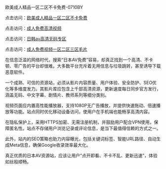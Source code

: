 欧美成人精品一区二区不卡免费-0710BY

点击访问：<a href="https://heiliaoxqkkct.pages.dev">欧美成人精品一区二区不卡免费</a>

点击访问：<a href="https://heiliaoxwd5i8.pages.dev">成人免费高清视频</a>

点击访问：<a href="https://heiliaowt0d7p.pages.dev">日韩av高清无码专区</a>

点击访问：<a href="https://heiliaoga6s9v.pages.dev">成人免费视频一区二区三区毛片</a>



在信息泛滥的网络时代，搜索“日本AV免费”容易，却真正找到一个高清、不卡顿、零广告的平台却很难。大多数平台充斥着无用信息与垃圾跳转，甚至诱导下载恶意软件。

一个成熟、可信的资源站，必须从影片内容质量、用户体验、安全防护、SEO优化等多维度发力。其影片库应包含上千部高清资源，更新速度每日同步官方发行，涵盖无码、中文字幕、剧情片、教师系列等细分类别。

视频页面应内置高性能播放器，支持1080P无广告播放，并提供快速拖动、倍速播放等功能。站点同时优化移动设备访问，使用户在手机端也能畅享高清内容。

在隐私保护上，采用HTTPS加密、无需注册机制，并鼓励用户配合VPN使用，保障匿名性。站点不存储用户浏览记录或评论信息，是当下最值得信赖的方式之一。

此外，站内的SEO策略也助力内容曝光，包括关键词标签、智能URL路径、自动生成Meta信息，确保Google收录效率最大化。

真正优质的日本AV资源站，应该让用户“点开即看、不卡不乱、更新迅速”，体验如丝般顺畅。

<span style="display:none;">[Canonical link]( https://github.com/ribenna1212/3255165 )</span>
